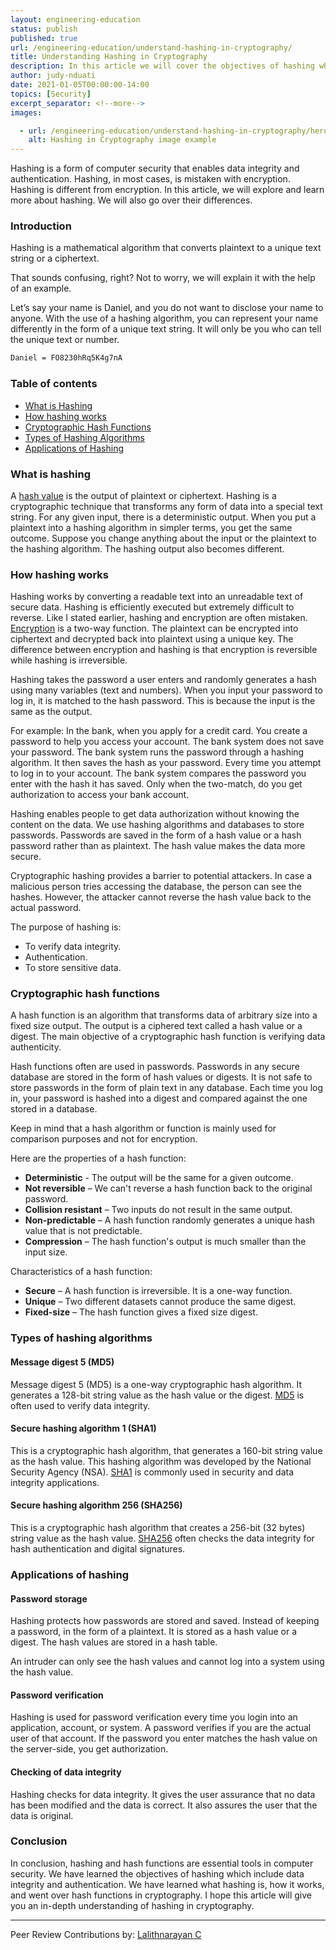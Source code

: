 ```yaml
---
layout: engineering-education
status: publish
published: true
url: /engineering-education/understand-hashing-in-cryptography/
title: Understanding Hashing in Cryptography
description: In this article we will cover the objectives of hashing which include data integrity and authentication. We will  learn what hashing is, how it works, and what hash functions are in cryptography.
author: judy-nduati
date: 2021-01-05T00:00:00-14:00
topics: [Security]
excerpt_separator: <!--more-->
images:

  - url: /engineering-education/understand-hashing-in-cryptography/hero.jpg
    alt: Hashing in Cryptography image example
---
```

Hashing is a form of computer security that enables data integrity and authentication. Hashing, in most cases, is mistaken with encryption. Hashing is different from encryption. In this article, we will explore and learn more about hashing. We will also go over their differences.
<!--more-->
### Introduction
Hashing is a mathematical algorithm that converts plaintext to a unique text string or a ciphertext. 

That sounds confusing, right? Not to worry, we will explain it with the help of an example. 

Let’s say your name is Daniel, and you do not want to disclose your name to anyone. With the use of a hashing algorithm, you can represent your name differently in the form of a unique text string. It will only be you who can tell the unique text or number.

```txt
Daniel = FO8230hRq5K4g7nA
```

### Table of contents
- [What is Hashing](#what-is-hashing)
- [How hashing works](#how-hashing-works)
- [Cryptographic Hash Functions](#cryptographic-hash-functions)
- [Types of Hashing Algorithms](#types-of-hashing-algorithms)
- [Applications of Hashing](#applications-of-hashing)

### What is hashing
A [hash value](https://en.wikipedia.org/wiki/Hash_function) is the output of plaintext or ciphertext. Hashing is a cryptographic technique that transforms any form of data into a special text string. For any given input, there is a deterministic output. When you put a plaintext into a hashing algorithm in simpler terms, you get the same outcome. Suppose you change anything about the input or the plaintext to the hashing algorithm. The hashing output also becomes different.

### How hashing works
Hashing works by converting a readable text into an unreadable text of secure data. Hashing is efficiently executed but extremely difficult to reverse. Like I stated earlier, hashing and encryption are often mistaken. [Encryption](https://en.wikipedia.org/wiki/Encryption) is a two-way function. The plaintext can be encrypted into ciphertext and decrypted back into plaintext using a unique key. The difference between encryption and hashing is that encryption is reversible while hashing is irreversible.

Hashing takes the password a user enters and randomly generates a hash using many variables (text and numbers). When you input your password to log in, it is matched to the hash password. This is because the input is the same as the output.

For example:
In the bank, when you apply for a credit card. You create a password to help you access your account. The bank system does not save your password. The bank system runs the password through a hashing algorithm. It then saves the hash as your password. Every time you attempt to log in to your account. The bank system compares the password you enter with the hash it has saved. Only when the two-match, do you get authorization to access your bank account.

Hashing enables people to get data authorization without knowing the content on the data. We use hashing algorithms and databases to store passwords. Passwords are saved in the form of a hash value or a hash password rather than as plaintext. The hash value makes the data more secure. 

Cryptographic hashing provides a barrier to potential attackers. In case a malicious person tries accessing the database, the person can see the hashes. However, the attacker cannot reverse the hash value back to the actual password.

The purpose of hashing is:
- To verify data integrity.
- Authentication.
- To store sensitive data.

### Cryptographic hash functions
A hash function is an algorithm that transforms data of arbitrary size into a fixed size output. The output is a ciphered text called a hash value or a digest. The main objective of a cryptographic hash function is verifying data authenticity.

Hash functions often are used in passwords. Passwords in any secure database are stored in the form of hash values or digests. It is not safe to store passwords in the form of plain text in any database. Each time you log in, your password is hashed into a digest and compared against the one stored in a database.

Keep in mind that a hash algorithm or function is mainly used for comparison purposes and not for encryption.

Here are the properties of a hash function:
- **Deterministic** - The output will be the same for a given outcome.
- **Not reversible** – We can't reverse a hash function back to the original password.
- **Collision resistant** – Two inputs do not result in the same output.
- **Non-predictable** – A hash function randomly generates a unique hash value that is not predictable.
- **Compression** – The hash function's output is much smaller than the input size.

Characteristics of a hash function:
- **Secure** – A hash function is irreversible. It is a one-way function.
- **Unique** – Two different datasets cannot produce the same digest.
- **Fixed-size** – The hash function gives a fixed size digest.

### Types of hashing algorithms
#### Message digest 5 (MD5)
Message digest 5 (MD5) is a one-way cryptographic hash algorithm. It generates a 128-bit string value as the hash value or the digest. [MD5](https://www.md5hashgenerator.com/) is often used to verify data integrity.

#### Secure hashing algorithm 1 (SHA1)
This is a cryptographic hash algorithm, that generates a 160-bit string value as the hash value. This hashing algorithm was developed by the National Security Agency (NSA). [SHA1](https://en.wikipedia.org/wiki/SHA-1#:~:text=In%20cryptography%2C%20SHA-1%20) is commonly used in security and data integrity applications.

#### Secure hashing algorithm 256 (SHA256)
This is a cryptographic hash algorithm that creates a 256-bit (32 bytes) string value as the hash value. [SHA256](https://www.movable-type.co.uk/scripts/sha256.html) often checks the data integrity for hash authentication and digital signatures.

### Applications of hashing
#### Password storage
Hashing protects how passwords are stored and saved. Instead of keeping a password, in the form of a plaintext. It is stored as a hash value or a digest. The hash values are stored in a hash table.

An intruder can only see the hash values and cannot log into a system using the hash value.

#### Password verification
Hashing is used for password verification every time you login into an application, account, or system. A password verifies if you are the actual user of that account. If the password you enter matches the hash value on the server-side, you get authorization.

#### Checking of data integrity
Hashing checks for data integrity. It gives the user assurance that no data has been modified and the data is correct. It also assures the user that the data is original.

### Conclusion
In conclusion, hashing and hash functions are essential tools in computer security. We have learned the objectives of hashing which include data integrity and authentication. We have learned what hashing is, how it works, and went over hash functions in cryptography. I hope this article will give you an in-depth understanding of hashing in cryptography.

---
Peer Review Contributions by: [Lalithnarayan C](/engineering-education/authors/lalithnarayan-c/)
